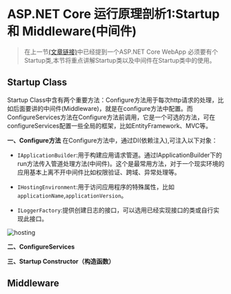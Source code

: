 # ASP.NET Core 运行原理剖析1:Startup 和 Middleware(中间件)

>在上一节[(文章链接)](http://www.cnblogs.com/vipyoumay/p/5613373.html)中已经提到一个ASP.NET Core WebApp 必须要有个Startup类,本节将重点讲解Startup类以及中间件在Startup类中的使用。

## Startup Class
Startup Class中含有两个重要方法：Configure方法用于每次http请求的处理，比如后面要讲的中间件(Middleware)，就是在configure方法中配置。而ConfigureServices方法在Configure方法前调用，它是一个可选的方法，可在configureServices配置一些全局的框架，比如EntityFramework、MVC等。

**一、Configure方法**
在Configure方法中，通过DI(依赖注入),可注入以下对象：
* `IApplicationBuilder`:用于构建应用请求管道。通过IApplicationBuilder下的run方法传入管道处理方法(中间件)。这个是最常用方法，对于一个现实环境的应用基本上离不开中间件比如权限验证、跨域、异常处理等。

* `IHostingEnvironment`:用于访问应用程序的特殊属性，比如`applicationName`,`applicationVersion`。

* `ILoggerFactory`:提供创建日志的接口，可以选用已经实现接口的类或自行实现此接口。

![hosting](http://qiniu.xdpie.com/47d38eaaf04f5086317a03827e44c605.png?imageView2/2/w/700)

**二、ConfigureServices**


**三、Startup Constructor（构造函数）**


## Middleware
